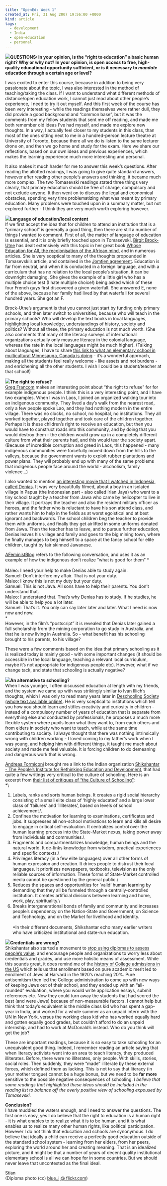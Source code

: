 ```yaml
---
title: "OpenEd: Week 1"
created_at: Fri, 31 Aug 2007 19:56:00 +0000
kind: article
tags:
  - development
  - India
  - open-education
  - personal
---
```


[![](http://lh6.google.com/shaklev/RVLKx5QcABI/AAAAAAAAAUc/c1LBHsNOH1U/s288/DSC02174.JPG)](http://picasaweb.google.com/shaklev/PositiveDevianceTrainingCARE/photo#4995277895239467026)**QUESTIONS:
In your opinion, is the “right to education” a basic human right? Why or
why not? In your opinion, is open *access* to free, high-quality
educational opportunity sufficient, or is it necessary to *mandate*
education through a certain age or level?**

I was excited to enter this course, because in addition to being very
passionate about the topic, I was also interested in the method of
teaching/taking the class. If I want to understand what different
methods of distance/open education work, I cannot just read about other
people’s experience, I need to try it out myself. And this first week of
the course has been very interesting - while the readings themselves
were rather dull, they did provide a good background and “common base”,
but it was the comments from my fellow students that sent me off
reading, and made me both remember old ideas I’ve had myself, and made
me explore new thoughts. In a way, I actually feel closer to my students
in this class, than most of the ones sitting next to me in a
hundred-person lecture theatre at University of Toronto, because there
all we do is listen to the same lecturer drone on, and then we go home
and study for the exam. Here we share our reflections, based on our own
ideas and previous experiences, which makes the learning experience much
more interesting and personal.

It also makes it much harder for me to answer this week’s questions.
After reading the allotted readings, I was going to give quite standard
answers, however after reading other people’s answers and thinking, it
became much more complex. The two Tomasevski readings stated three
things very clearly, that primary education should be free of charge,
compulsory and not exclude anyone. It then went on to discuss the legal
and economical obstacles, spending very time problematizing what was
meant by primary education. Many problems were touched upon in a summary
matter, but not explored further - I think they are very much worth
exploring however.

![](http://upload.wikimedia.org/wikipedia/commons/thumb/f/fd/Hindi_Mahastotra.jpg/250px-Hindi_Mahastotra.jpg)**Language
of education/local content**\
 If we first accept the idea that for children to attend an institution
that is a “primary school” is generally a good thing, then there are
still a number of things I wanted to comment. First of all, the matter
of language of education is essential, and it is only briefly touched
upon in Tomasevski. [Birgit Brock-Utne](http://folk.uio.no/bbrock/) has
dealt extensively with this topic in her great book [Whose Education for
All, the recolonisation of the African
mind](http://www.franklin.com/estore/dictionary/BBT020390365XDLDA/), and
in numerous articles. She is very sceptical to many of the thoughts
propounded in Tomasevski’s article, and contained in the [Jomtien
agreement](http://en.wikipedia.org/wiki/Education_For_All). Education is
far from neutral, and when it is conducted in a foreign language, and
with a curriculum that has no relation to the local people’s situation,
it can be downright damaging. She gives the example of a little girl who
has a multiple choice test (I hate multiple choice!) being asked which
of these four French guys first discovered a given waterfall. She
answered E, none of the above, because her family had lived by that
waterfall for several hundred years. She got an F.

Brock-Utne’s argument is that you cannot just start by funding only
primary schools, and then later switch to universities, because who will
teach in the primary schools? Who will develop the text books in local
languages, highlighting local knowledge, understandings of history,
society and politics? Without all these, the primary education is not
much worth. (She also comments that many of the literacy surveys of
international organizations actually only measure literacy in the
colonial language, whereas the rate in the local languages might be much
higher). (Talking about languages, I have to share [this link to what an
elementary school in multicultural Minnesauga, Canada is
doing](http://thornwood.peelschools.org/Dual/about.htm) - it’s a
wonderful approach, making all the students feel really welcome - like
assets and not burdens - and enrichening all the other students. I wish
I could be a student/teacher at that school!)

![](http://upload.wikimedia.org/wikipedia/id/thumb/1/15/Denias_Senandung_Di_Atas_Awan.jpg/200px-Denias_Senandung_Di_Atas_Awan.jpg)**The
right to refuse?**\
 [Greg
Francom](http://gregfrancom.blogspot.com/2007/08/right-to-education.html)
makes an interesting point about “the right to refuse” for for example
indigenous people. I think this is a very interesting point, and I have
two examples. When I was in Laos, I joined an organized walking tour
into an indigenous community. They lived a day’s walk from the nearest
road, only a few people spoke Lao, and they had nothing modern in the
entire village. There was no clocks, no school, no hospital, no
institutions. They all worked together, played together and took care of
the children together. Perhaps it is these children’s right to receive
an education, but then you would have to construct roads into this
community, and by doing that you would destroy them - the children would
grow up in a completely different culture from what their parents had,
and this would tear the society apart. (Because of incredible corruption
and greed in Laos, this happened - many indigenous communities were
forcefully moved down from the hills to the valleys, because the
government wants to exploit rubber plantations and power plans. They
will probably end up with many of the same problems that indigenous
people face around the world - alcoholism, family violence…)

I also wanted to mention [an interesting movie that I watched in
Indonesia, called Denias](http://www.deniasmovie.com/trailer_eng.html).
It was very beautifully filmed, about a boy in an isolated village in
Papua (the Indonesian part - also called Irian Jaya) who went to a tiny
school taught by a teacher from Jawa who came by helicopter to live in
their village. It portrays the teacher and also the resident military
officer as heroes, and the father who is reluctant to have his son
attend class, and rather wants him to help in the fields as at worst
egoistical and at best ignorant and backwards. The school children beg
the teacher to provide them with uniforms, and finally they get
airlifted in some uniforms donated from Jawa. Then the teacher has to
leave, and to pursue further education, Denias leaves his village and
family and goes to the big mining town, where he finally manages to beg
himself to a space at the fancy school for elite children, taught by
fair skinned Jawanese.

[AFeministBlog](http://afeministblog.blogspot.com/2007/08/denias-senandung-di-atas-awan.html)
refers to the following conversation, and uses it as an example of how
the indigenous don’t realize “what is good for them” *\
 \
 Maleo: I need your help to make Denias able to study again.\
 Samuel: Don’t interfere my affair. That is not your duty.\
 Maleo: I know this is not my duty but your duty.\
 Samuel: This is not Java. All sons have to help their parents. You
don’t understand that.\
 Maleo: I understand that. That’s why Denias has to study. If he
studies, he will be able to help you a lot later.\
 Samuel: That’s it. You only can say later later and later. What I need
is now now and now.\
*\
 However, in the film’s “postscript” it is revealed that Denias later
gained a full scholarship from the mining corporation to go study in
Australia, and that he is now living in Australia. So - what benefit has
his schooling brought to his parents, to his village?

These were a few comments based on the idea that primary schooling as it
is realized today is mainly good - with some important changes (it
should be accessible in the local language, teaching a relevant local
curriculum, maybe it’s not appropriate for indigenous people etc).
However, what if we change tack, and state that schooling is actually
negative?

![](http://lh3.google.com/shaklev/RtipRbiqB9E/AAAAAAAABG8/rXG7RZ7qKb8/s160-c/Blog.jpg)**An
alternative to schooling?**\
 When I was younger, I often discussed education at length with my
friends, and the system we came up with was strikingly similar to Ivan
Illich’s thoughts, which I was only to read many years later in
[Deschooling Society (whole text available
online)](http://www.preservenet.com/theory/Illich/Deschooling/intro.html).
He is very sceptical to institutions which tell you how you should learn
and stifles creativity and curiosity in children - instead of a
compulsory number of years of education that is separate from everything
else and conducted by professionals, he proposes a much more flexible
system where pupils learn what they want to, from each others and from
elders in society who want to teach, while at the same time contributing
to society. I always thought that there was nothing intrinsically wrong
with children working - I loved coming to my father’s work when I was
young, and helping him with different things, it taught me much about
society and made me feel valuable. It is forcing children to do
demeaning and dangerous work that is wrong.

[Andreas
Formiconi](http://iamarf.blogspot.com/2007/08/open-ed-week-1.html)
brought me a link to the Indian organization [Shikshantar - The People’s
Institute for Rethinking Education and
Development](http://www.swaraj.org/shikshantar/), that had quite a few
writings very critical to the culture of schooling. Here is an excerpt
from [their list of critiques of “the Culture of
Schooling”](http://www.swaraj.org/shikshantar/cultureofschooling.html):\
 *\
 1) Labels, ranks and sorts human beings. It creates a rigid social
hierarchy consisting of a small elite class of ‘highly educated’ and a
large lower class of ‘failures’ and ‘illiterates’, based on levels of
school achievement.\
 5) Confines the motivation for learning to examinations, certificates
and jobs. It suppresses all non-school motivations to learn and kills
all desire to engage in critical self-evaluation. It centralizes control
over the human learning process into the State-Market nexus, taking
power away from individuals and communities.\
 7) Fragments and compartmentalizes knowledge, human beings and the
natural world. It de-links knowledge from wisdom, practical experiences
and specific contexts.\
 9) Privileges literacy (in a few elite languages) over all other forms
of human expression and creation. It drives people to distrust their
local languages. It prioritizes newspapers, textbooks, television as the
only reliable sources of information. These forms of State-Market
controlled media cannot be questioned by the general public.\
 10) Reduces the spaces and opportunities for ‘valid’ human learning by
demanding that they all be funneled through a centrally-controlled
institution. It creates artificial divisions between learning and home,
work, play, spirituality.\
 12) Breaks intergenerational bonds of family and community and
increases people’s dependency on the Nation-State and Government, on
Science and Technology, and on the Market for livelihood and identity.\
 \
*In their different documents, Shikshantar echo many earlier writers who
have criticized institutional and state-run education.

![](http://farm1.static.flickr.com/37/81425899_ff6abae8a2_m.jpg)**Credentials
are wrong?**\
 Shikshantar also started a movement to [stop using diplomas to assess
people’s
value](http://www.swaraj.org/shikshantar/healingdiplomadisease.pdf), and
encourage people and organizations to worry less about credentials and
grades, and use more holistic means of assessment. While this sounds
great, it does remind me of the [history of College admissions in the
US](http://www.newyorker.com/archive/2005/10/10/051010crat_atlarge)
which tells us that enrollment based on pure academic merit led to
enrolment of Jews at Harvard in the 1920’s reaching 20%. Pure
antisemitism then led the College administration to come up with new
ways of keeping Jews out of their school, and they ended up with an
“all-rounded” evaluation, where you would write application essays,
submit references etc. Now they could turn away the students that had
scored the best (and were Jews) because of non-measurable factors. I
cannot help but think that today’s equivalent is the middle class kid
who has spent a gap-year in India, and worked for a whole summer as an
unpaid intern with the UN in New York, versus the working class kid who
has worked equally hard and gotten equally good grades, but couldn’t
afford to do an unpaid internship, and had to work at McDonald’s
instead. Who do you think will get the job?

These are important readings, because it is so easy to take schooling
for an unequivalent good thing. Indeed, I remember reading an article
saying that when literacy activists went into an area to teach literacy,
they produced illiterates. Before, there were no illiterates, only
people. With skills, stories, social roles. Then suddenly, they were
“made” illiterate by these external forces, which defined them as
lacking. This is not to say that literacy (in your mother tongue) cannot
be a huge bonus, but we need to be **far more** sensitive to the
possible negative consequences of schooling. *I believe that some
readings that highlighted these ideas should be included in the reading
list to balance off the overly positive view of schooling expoused by
Tomasevski.*

**Conclusion?**\
 I have muddied the waters enough, and I need to answer the questions.
The first one is easy, yes I do believe that the right to education is a
human right - it is what enables to to realize what it is to be human,
and it is what enables us to realize many other human rights, like
political participation. However I do not think that education and
schools are synonymous. I do believe that ideally a child can receive a
perfectly good education outside of the standard school system -
learning from her elders, from her peers, exploring the world around her
and creating meaning. That is an idealized picture, and it might be that
a number of years of decent quality institutional elementary school is
all we can hope for in some countries. But we should never leave that
uncontested as the final ideal.

Stian\
 (Diploma photo (cc) [blue\_j @
flickr.com](http://www.flickr.com/photos/44124455441@N01/81425899/))
